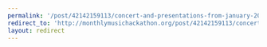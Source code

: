 ```yaml
---
permalink: '/post/42142159113/concert-and-presentations-from-january-2013'
redirect_to: 'http://monthlymusichackathon.org/post/42142159113/concert-and-presentations-from-january-2013'
layout: redirect
---
```

